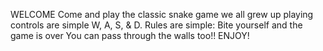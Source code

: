 WELCOME
Come and play the classic snake game we all grew up playing
controls are simple W, A, S, & D.
Rules are simple:
Bite yourself and the game is over
You can pass through the walls too!!
ENJOY!
